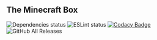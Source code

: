 ## The Minecraft Box
![Dependencies status](https://david-dm.org/lukechu10/Minecraft-Box-Launcher.svg)
![ESLint status](https://github.com/lukechu10/Minecraft-Box-Launcher/workflows/ESLint%20(Typescript)/badge.svg)
[![Codacy Badge](https://api.codacy.com/project/badge/Grade/0dd47431ce3746c6a95ff909f68e67f7)](https://www.codacy.com/manual/lukechu10/Minecraft-Box-Launcher?utm_source=github.com&amp;utm_medium=referral&amp;utm_content=lukechu10/Minecraft-Box-Launcher&amp;utm_campaign=Badge_Grade)
![GitHub All Releases](https://img.shields.io/github/downloads/lukechu10/Minecraft-Box-Launcher/total)
